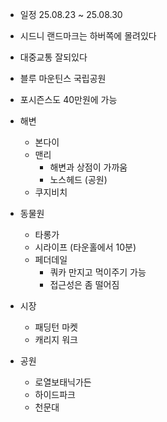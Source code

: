 
- 일정 25.08.23 ~ 25.08.30 

- 시드니 랜드마크는 하버쪽에 몰려있다
- 대중교통 잘되있다
- 블루 마운틴스 국립공원
- 포시즌스도 40만원에 가능

- 해변
	- 본다이
	- 맨리
		- 해변과 상점이 가까움
		- 노스헤드 (공원)
	- 쿠지비치
- 동물원
	- 타롱가
	- 시라이프 (타운홀에서 10분)
	- 페더데일 
		- 쿼카 만지고 먹이주기 가능
		- 접근성은 좀 떨어짐
- 시장
	- 패딩턴 마켓
	- 캐리지 워크
- 공원
	- 로열보태닉가든
	- 하이드파크
	- 천문대